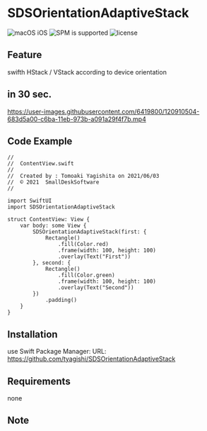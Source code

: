 # SDSOrientationAdaptiveStack


![macOS iOS](https://img.shields.io/badge/platform-iOS_macOS-lightgrey)
![SPM is supported](https://img.shields.io/badge/SPM-Supported-orange)
![license](https://img.shields.io/badge/license-MIT-lightgrey)

<!--
comment
-->

## Feature

swifth HStack / VStack according to device orientation

## in 30 sec.
https://user-images.githubusercontent.com/6419800/120910504-683d5a00-c6ba-11eb-973b-a091a29f4f7b.mp4

## Code Example
```
//
//  ContentView.swift
//
//  Created by : Tomoaki Yagishita on 2021/06/03
//  © 2021  SmallDeskSoftware
//

import SwiftUI
import SDSOrientationAdaptiveStack

struct ContentView: View {
    var body: some View {
        SDSOrientationAdaptiveStack(first: {
            Rectangle()
                .fill(Color.red)
                .frame(width: 100, height: 100)
                .overlay(Text("First"))
        }, second: {
            Rectangle()
                .fill(Color.green)
                .frame(width: 100, height: 100)
                .overlay(Text("Second"))
        })
            .padding()
    }
}
```

## Installation
use Swift Package Manager: URL: https://github.com/tyagishi/SDSOrientationAdaptiveStack

## Requirements
none

## Note
